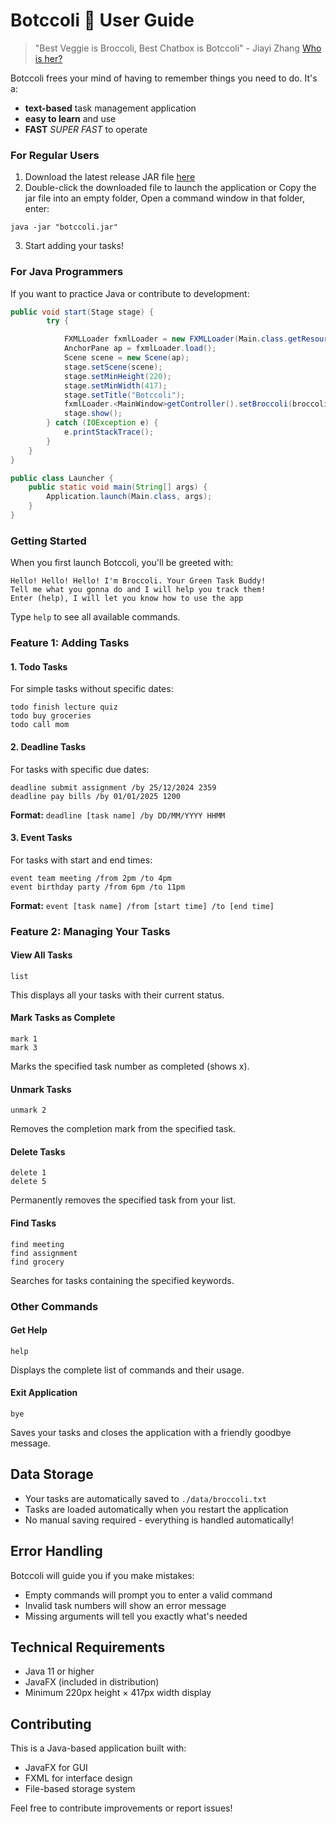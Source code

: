 # Botccoli 🥦 User Guide

> "Best Veggie is Broccoli, Best Chatbox is Botccoli" - Jiayi Zhang [Who is her?](https://broccoli0616.github.io/Zhang-Jiayi-page/)

Botccoli frees your mind of having to remember things you need to do. It's a:
- **text-based** task management application
- **easy to learn** and use
- **FAST** *SUPER FAST* to operate


### For Regular Users
1. Download the latest release JAR file [here](https://github.com/broccoli0616/ip/releases/tag/A-BetterGui)
2. Double-click the downloaded file to launch the application or Copy the jar file into an empty folder, Open a command window in that folder, enter:
```
java -jar "botccoli.jar"
```
3. Start adding your tasks!

### For Java Programmers
If you want to practice Java or contribute to development:

```java
public void start(Stage stage) {
        try {

            FXMLLoader fxmlLoader = new FXMLLoader(Main.class.getResource("/view/MainWindow.fxml"));
            AnchorPane ap = fxmlLoader.load();
            Scene scene = new Scene(ap);
            stage.setScene(scene);
            stage.setMinHeight(220);
            stage.setMinWidth(417);
            stage.setTitle("Botccoli");
            fxmlLoader.<MainWindow>getController().setBroccoli(broccoli);  // inject the Duke instance
            stage.show();
        } catch (IOException e) {
            e.printStackTrace();
        }
    }
}

public class Launcher {
    public static void main(String[] args) {
        Application.launch(Main.class, args);
    }
}
```

### Getting Started
When you first launch Botccoli, you'll be greeted with:
```
Hello! Hello! Hello! I'm Broccoli. Your Green Task Buddy!
Tell me what you gonna do and I will help you track them!
Enter (help), I will let you know how to use the app
```

Type `help` to see all available commands.

### Feature 1: Adding Tasks

#### 1. Todo Tasks
For simple tasks without specific dates:
```
todo finish lecture quiz
todo buy groceries
todo call mom
```

#### 2. Deadline Tasks
For tasks with specific due dates:
```
deadline submit assignment /by 25/12/2024 2359
deadline pay bills /by 01/01/2025 1200
```
**Format:** `deadline [task name] /by DD/MM/YYYY HHMM`

#### 3. Event Tasks
For tasks with start and end times:
```
event team meeting /from 2pm /to 4pm
event birthday party /from 6pm /to 11pm
```
**Format:** `event [task name] /from [start time] /to [end time]`

### Feature 2: Managing Your Tasks

#### View All Tasks
```
list
```
This displays all your tasks with their current status.

#### Mark Tasks as Complete
```
mark 1
mark 3
```
Marks the specified task number as completed (shows x).

#### Unmark Tasks
```
unmark 2
```
Removes the completion mark from the specified task.

#### Delete Tasks
```
delete 1
delete 5
```
Permanently removes the specified task from your list.

#### Find Tasks
```
find meeting
find assignment
find grocery
```
Searches for tasks containing the specified keywords.

### Other Commands

#### Get Help
```
help
```
Displays the complete list of commands and their usage.

#### Exit Application
```
bye
```
Saves your tasks and closes the application with a friendly goodbye message.

## Data Storage

- Your tasks are automatically saved to `./data/broccoli.txt`
- Tasks are loaded automatically when you restart the application
- No manual saving required - everything is handled automatically!


## Error Handling

Botccoli will guide you if you make mistakes:
- Empty commands will prompt you to enter a valid command
- Invalid task numbers will show an error message
- Missing arguments will tell you exactly what's needed

## Technical Requirements

- Java 11 or higher
- JavaFX (included in distribution)
- Minimum 220px height × 417px width display

## Contributing

This is a Java-based application built with:
- JavaFX for GUI
- FXML for interface design
- File-based storage system

Feel free to contribute improvements or report issues!
